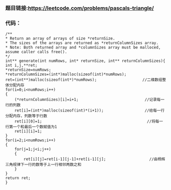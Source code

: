 ### 题目链接:https://leetcode.com/problems/pascals-triangle/
### 代码：
    /**
    * Return an array of arrays of size *returnSize.
    * The sizes of the arrays are returned as *returnColumnSizes array.
    * Note: Both returned array and *columnSizes array must be malloced, assume caller calls free().
    */
    int** generate(int numRows, int* returnSize, int** returnColumnSizes){
    int i,j,**ret;
    *returnSize=numRows;
    *returnColumnSizes=(int*)malloc(sizeof(int)*numRows);
    ret=(int**)malloc(sizeof(int*)*numRows);                    //二维数组整体分配内存
    for(i=0;i<numRows;i++)
    {   
        (*returnColumnSizes)[i]=i+1;                             //记录每一行的列数
        ret[i]=(int*)malloc(sizeof(int)*(i+1));                  //给每一行分配内存，列数等于行数
        ret[i][0]=1;                                              //将每一行第一个和最后一个数赋值为1
        ret[i][i]=1;
    }
    for(i=2;i<numRows;i++)
    {
        for(j=1;j<i;j++)
        {
            ret[i][j]=ret[i-1][j-1]+ret[i-1][j];                   //由杨辉三角规律下一行的数等于上一行相邻两数之和
        }
    }
    return ret;
    }

